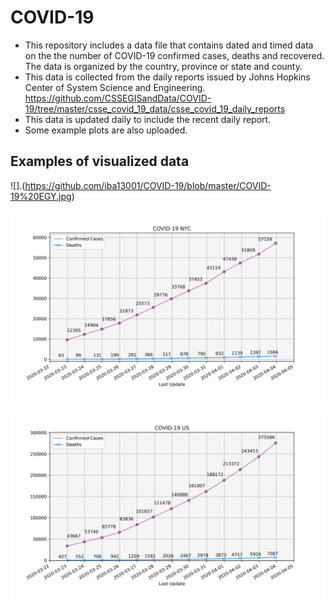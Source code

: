 # COVID-19
* This repository includes a data file that contains dated and timed data on the the number of COVID-19 confirmed cases, deaths and recovered. The data is organized by the country, province or state and county.  
* This data is collected from the daily reports issued by Johns Hopkins Center of System Science and Engineering.  
https://github.com/CSSEGISandData/COVID-19/tree/master/csse_covid_19_data/csse_covid_19_daily_reports  
* This data is updated daily to include the recent daily report.  
* Some example plots are also uploaded.  

## Examples of visualized data 
![].(https://github.com/iba13001/COVID-19/blob/master/COVID-19%20EGY.jpg)

![](https://github.com/iba13001/COVID-19/blob/master/COVID-19%20NYC.jpg)

![](https://github.com/iba13001/COVID-19/blob/master/COVID-19%20US.jpg)
